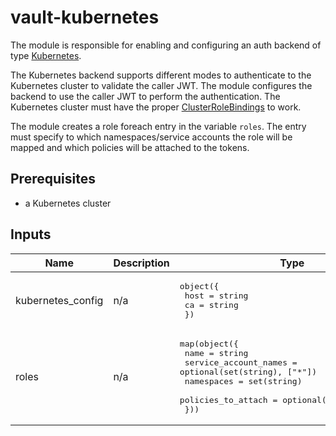 # vault-kubernetes

The module is responsible for enabling and configuring an auth backend of type [Kubernetes](https://developer.hashicorp.com/vault/docs/auth/kubernetes).

The Kubernetes backend supports different modes to authenticate to the Kubernetes cluster to validate the caller JWT. The module configures the backend to use the caller JWT to perform the authentication. The Kubernetes cluster must have the proper [ClusterRoleBindings](https://developer.hashicorp.com/vault/docs/auth/kubernetes#use-the-vault-client-s-jwt-as-the-reviewer-jwt) to work.


The module creates a role foreach entry in the variable `roles`. The entry must specify to which namespaces/service accounts the role will be mapped and which policies will be attached to the tokens.
## Prerequisites

* a Kubernetes cluster

<!-- BEGIN_TF_DOCS -->
<!-- This section will be overridden by terraform-docs. Do not change it.-->
## Inputs

| Name | Description | Type | Default | Required |
|------|-------------|------|---------|:--------:|
| kubernetes\_config | n/a | <pre>object({<br>    host = string<br>    ca = string<br>  })</pre> | n/a | yes |
| roles | n/a | <pre>map(object({<br>    name = string<br>    service_account_names = optional(set(string), ["*"])<br>    namespaces = set(string)<br>    policies_to_attach = optional(set(string), [])<br>  }))</pre> | `{}` | no |
<!-- END_TF_DOCS -->